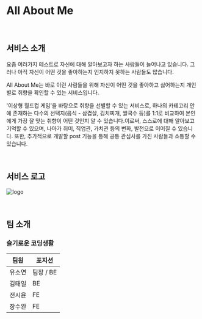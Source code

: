 # All About Me
&nbsp;

## 서비스 소개
요즘 여러가지 테스트로 자신에 대해 알아보고자 하는 사람들이 늘어나고 있습니다. 그러나 아직 자신이 어떤 것을 좋아하는지 인지하지 못하는 사람들도 많습니다.

All About Me는 바로 이런 사람들을 위해 자신이 어떤 것을 좋아하고 싫어하는지 개인별로 취향을 확인할 수 있는 서비스입니다.

'이상형 월드컵 게임'을 바탕으로 취향을 선별할 수 있는 서비스로, 하나의 카테고리 안에 존재하는 다수의 선택지(음식 - 삼겹살, 김치찌개, 쌀국수 등)를 1:1로 비교하여 본인에게 가장 잘 맞는 취향이 어떤 것인지 알 수 있습니다.이로써, 스스로에 대해 알아보고 기억할 수 있으며, 나아가 취미, 직업관, 가치관 등의 변화, 발전으로 이어질 수 있습니다. 
또한, 추가적으로 개발할 post 기능을 통해 공통 관심사를 가진 사람들과 소통할 수 있습니다.

&nbsp;

## 서비스 로고
![logo](https://cdn.discordapp.com/attachments/878140662388776973/879650259985391657/2021-08-24_5.56.02.png)

&nbsp;

## 팀 소개

### 슬기로운 코딩생활

| 팀원 | 포지션 |
| --- | --- |
| 유소연 | 팀장 / BE |
| 김태일 | BE |
| 전시윤 | FE |
| 장수완 | FE |
